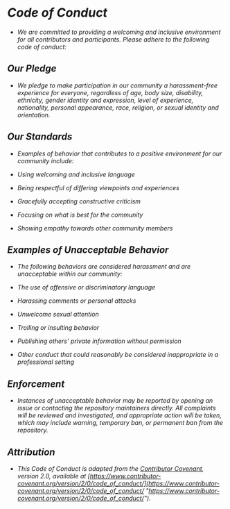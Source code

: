 <!-- Autor: Daniel Benjamin Perez Morales -->
<!-- GitHub: https://github.com/DanielBenjaminPerezMoralesDev13 -->
<!-- Gitlab: https://gitlab.com/DanielBenjaminPerezMoralesDev13 -->
<!-- Correo electrónico: danielperezdev@proton.me -->

# ***Code of Conduct***

- *We are committed to providing a welcoming and inclusive environment for all contributors and participants. Please adhere to the following code of conduct:*

## ***Our Pledge***

- *We pledge to make participation in our community a harassment-free experience for everyone, regardless of age, body size, disability, ethnicity, gender identity and expression, level of experience, nationality, personal appearance, race, religion, or sexual identity and orientation.*

## ***Our Standards***

- *Examples of behavior that contributes to a positive environment for our community include:*

- *Using welcoming and inclusive language*
- *Being respectful of differing viewpoints and experiences*
- *Gracefully accepting constructive criticism*
- *Focusing on what is best for the community*
- *Showing empathy towards other community members*

## ***Examples of Unacceptable Behavior***

- *The following behaviors are considered harassment and are unacceptable within our community:*

- *The use of offensive or discriminatory language*
- *Harassing comments or personal attacks*
- *Unwelcome sexual attention*
- *Trolling or insulting behavior*
- *Publishing others' private information without permission*
- *Other conduct that could reasonably be considered inappropriate in a professional setting*

## ***Enforcement***

- *Instances of unacceptable behavior may be reported by opening an issue or contacting the repository maintainers directly. All complaints will be reviewed and investigated, and appropriate action will be taken, which may include warning, temporary ban, or permanent ban from the repository.*

## ***Attribution***

- *This Code of Conduct is adapted from the [Contributor Covenant](https://www.contributor-covenant.org), version 2.0, available at [https://www.contributor-covenant.org/version/2/0/code_of_conduct/](https://www.contributor-covenant.org/version/2/0/code_of_conduct/ "https://www.contributor-covenant.org/version/2/0/code_of_conduct/").*
